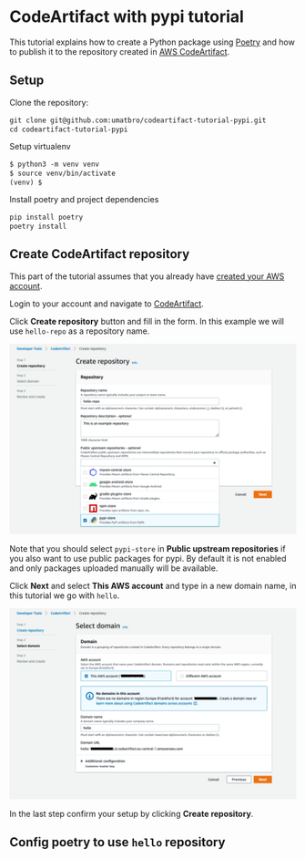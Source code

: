 # CodeArtifact with pypi tutorial

This tutorial explains how to create a Python package using [Poetry](https://python-poetry.org/) and how to publish it to the repository
created in [AWS CodeArtifact](https://aws.amazon.com/codeartifact/).

## Setup

Clone the repository:
```
git clone git@github.com:umatbro/codeartifact-tutorial-pypi.git
cd codeartifact-tutorial-pypi
```

Setup virtualenv

```
$ python3 -m venv venv
$ source venv/bin/activate
(venv) $
```

Install poetry and project dependencies
```
pip install poetry
poetry install
```

## Create CodeArtifact repository

This part of the tutorial assumes that you already have [created your AWS account](https://aws.amazon.com/free).

Login to your account and navigate to [CodeArtifact](console.aws.amazon.com/codesuite/codeartifact/start).

Click **Create repository** button and fill in the form. In this example we will use `hello-repo` as a repository name.

![Create repository](img/create-repository.png)


<!-- TODO check this -->
Note that you should select `pypi-store` in **Public upstream repositories** if you also want to use
public packages for pypi.
By default it is not enabled and only packages uploaded manually will be available.
<!-- ENDTODO -->

Click **Next** and select **This AWS account** and type in a new domain name, in this tutorial we go with `hello`.

![Select domain](img/select-domain.png)

In the last step confirm your setup by clicking **Create repository**.

## Config poetry to use `hello` repository
